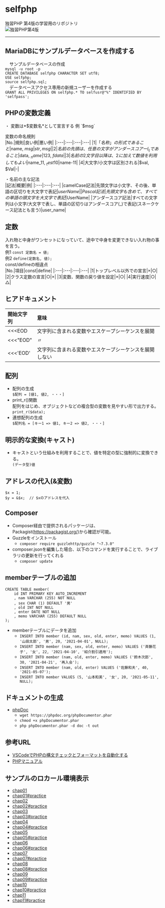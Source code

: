 # selfphp
独習PHP 第4版の学習用のリポジトリ  
![独習PHP第4版](https://www.seshop.com/static/images/product/24485/L.png "独習PHP第4版ロゴ")

---
## MariaDBにサンプルデータベースを作成する
　サンプルデータベースの作成  
`mysql -u root -p`   
`CREATE DATABASE selfphp CHARACTER SET utf8;`   
`USE selfphp;`   
`source selfphp.sql;`   
　データベースアクセス専用の新規ユーザーを作成する  
`GRANT ALL PRIVILEGES ON selfphp.* TO selfusr@"%" IDENTIFIED BY 'selfpass';`  

## PHPの変数定義
 ・ 変数は*$変数名*として宣言する  
 例 `$msg`  

変数の命名規則   
|No.|規則|良い例|悪い例|
|:---|:---|:---|:---|
|1|「$名称」の形式であること|$name, $msg|str, msg|
|2|名前の先頭は、任意の文字がアンダースコアー(_)であること|$data, $_name|$123, $fdata|
|3|名前の2文字目以降は、2に加えて数値を利用してもよい|$name_11, $_test10|$name-11|
|4|大文字/小文字は区別される|$val, $Val|-|   

 ・名前の主な記法   
 |記法|概要|例|
 |:---|:---|:---|
 |camelCase記法|先頭文字は小文字、その後、単語の区切りを大文字で表記|$userName|
 |Pascal記法|先頭文字も含めて、すべての単語の頭文字を大文字で表記|$UserName|
 |アンダースコア記法|すべての文字列は小文字/大文字で表し、単語の区切りはアンダースコア(_)で表記(スネークケース記法とも言う)|user_name|

## 定数
 入れ物と中身がワンセットになっていて、途中で中身を変更できない入れ物の事を言う。  
 例1 `const 定数名 = 値;`   
 例2 `define(定数名, 値);`   
 const/defineの相違点  
 |No.|項目|const|define|
 |:---|:---|:---|:---|
 |1|トップレベル以外での宣言|×|○|
 |2|クラス定数の宣言|○|×|
 |3|変数、関数の戻り値を設定|×|○|
 |4|実行速度|○|△|

 ## ヒアドキュメント   
 |開始文字列|意味|
 |:---|:---|
 |<<<EOD|文字列に含まれる変数やエスケープシーケンスを展開|
 |<<<"EOD"| 〃 |
 |<<<'EOD'|文字列に含まれる変数やエスケープシーケンスを展開しない|

## 配列
 - 配列の生成   
 `$配列 = [値1, 値2, ・・・]`   
 - print_r()関数  
 配列をはじめ、オブジェクトなどの複合型の変数を見やすい形で出力する。  
 `print_r($data);`   
 - 連想配列の生成   
 `$配列名 = [キー1 => 値1, キー2 => 値2, ・・・]`   

## 明示的な変換(キャスト)
 - キャストという仕組みを利用することで、値を特定の型に強制的に変換できる。  
 `(データ型)値`   

## アドレスの代入(&変数)  
  `$x = 1;`  
  `$y = &$x;  // $xのアドレスを代入`  

## Composer
- Composer経由で提供されるパッケージは、Packagist(https://packagist.org/)から確認が可能。
- Guzzleをインストール
  - `composer require guzzlehttp/guzzle "~7.3.0"`
- composer.jsonを編集した場合、以下のコマンドを実行することで、ライブラリの更新を行ってくれる
  - `composer update`

## memberテーブルの追加
`CREATE TABLE member( `  
`    id INT PRIMARY KEY AUTO_INCREMENT`  
`    , nam VARCHAR (255) NOT NULL`  
`    , sex CHAR (1) DEFAULT '男'`  
`    , old INT NOT NULL`  
`    , enter DATE NOT NULL`  
`    , memo VARCHAR (255) DEFAULT NULL`  
`);`  

- memberテーブルにデータを追加
  - `INSERT INTO member (id, nam, sex, old, enter, memo) VALUES (1, '山田太郎', '男', 20, '2021-04-01', NULL);`
  - `INSERT INTO member (nam, sex, old, enter, memo) VALUES ('斉藤花子', '女', 22, '2021-04-10', '紹介割引適用');`
  - `INSERT INTO member (nam, old, enter, memo) VALUES ('鈴木次郎', 30, '2021-04-21', '再入会');`
  - `INSERT INTO member (nam, old, enter) VALUES ('佐藤和夫', 40, '2021-05-07');`
  - `INSERT INTO member VALUES (5, '山本和美', '女', 20, '2021-05-11', NULL);`

## ドキュメントの生成
- [phpDoc](https://phpdoc.org/)  
  - `wget https://phpdoc.org/phpDocumentor.phar`  
  - `chmod +x phpDocumentor.phar`
  - `php phpDocumentor.phar -d doc -t out`

## 参考URL
- [VSCodeでPHPの構文チェックとフォーマットを自動化する](https://e-joint.jp/blog/2237)
- [PHPマニュアル](https://www.php.net/manual/ja/)

## サンプルのロカール環境表示
- [chap01](http://localhost/selfphp/chap01/)   
- [chap01#practice](http://localhost/selfphp/chap01/practice)   
- [chap02](http://localhost/selfphp/chap02/)   
- [chap02#practice](http://localhost/selfphp/chap02/practice)   
- [chap03](http://localhost/selfphp/chap03/)   
- [chap03#practice](http://localhost/selfphp/chap03/practice)   
- [chap04](http://localhost/selfphp/chap04/)   
- [chap04#practice](http://localhost/selfphp/chap04/practice)   
- [chap05](http://localhost/selfphp/chap05/)   
- [chap05#practice](http://localhost/selfphp/chap05/practice)   
- [chap06](http://localhost/selfphp/chap06/)   
- [chap06#practice](http://localhost/selfphp/chap06/practice)   
- [chap07](http://localhost/selfphp/chap07/)   
- [chap07#practice](http://localhost/selfphp/chap07/practice)   
- [chap08](http://localhost/selfphp/chap08/)   
- [chap08#practice](http://localhost/selfphp/chap08/practice)   
- [chap09](http://localhost/selfphp/chap09/)   
- [chap09#practice](http://localhost/selfphp/chap09/practice)   
- [chap10](http://localhost/selfphp/chap10/)   
- [chap10#practice](http://localhost/selfphp/chap10/practice)   
- [chap11](http://localhost/selfphp/chap11/)   
- [chap11#practice](http://localhost/selfphp/chap11/practice)   

